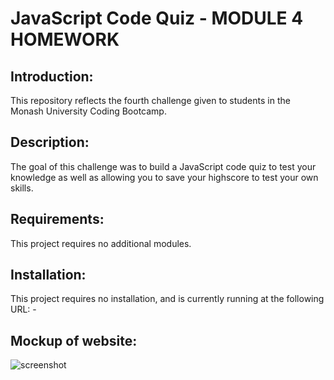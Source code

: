 # JavaScript Code Quiz - MODULE 4 HOMEWORK

## Introduction:
This repository reflects the fourth challenge given to students in the Monash University Coding Bootcamp.

## Description: 
The goal of this challenge was to build a JavaScript code quiz to test your knowledge as well as allowing you to save your highscore to test your own skills. 

## Requirements:
This project requires no additional modules.

## Installation:

This project requires no installation, and is currently running at the following URL: - 


## Mockup of website: 

![screenshot](https://user-images.githubusercontent.com/114797368/208275992-791d60fd-035a-4887-af9c-c909b6d87ea3.png)


